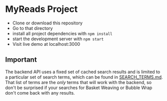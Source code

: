 # MyReads Project

* Clone or download this repository
* Go to that directory
* install all project dependencies with `npm install`
* start the development server with `npm start`
* Visit live demo at localhost:3000

## Important
The backend API uses a fixed set of cached search results and is limited to a particular set of search terms, which can be found in [SEARCH_TERMS.md](SEARCH_TERMS.md). That list of terms are the _only_ terms that will work with the backend, so don't be surprised if your searches for Basket Weaving or Bubble Wrap don't come back with any results.

